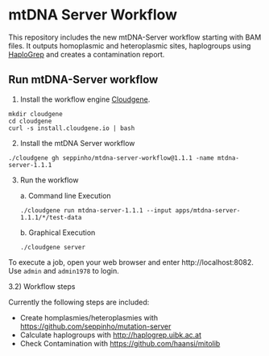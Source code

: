 # mtDNA Server Workflow
This repository includes the new mtDNA-Server workflow starting with BAM files. It outputs homoplasmic and heteroplasmic sites, haplogroups using [HaploGrep](http://haplogrep.uibk.ac.at/) and creates a contamination report. 

## Run mtDNA-Server workflow

1) Install the workflow engine [Cloudgene](https://github.com/genepi/cloudgene).

```
mkdir cloudgene
cd cloudgene
curl -s install.cloudgene.io | bash
```

2) Install the mtDNA Server workflow

```
./cloudgene gh seppinho/mtdna-server-workflow@1.1.1 -name mtdna-server-1.1.1
```
3) Run the workflow 

   a. Command line Execution
   
   ```
   ./cloudgene run mtdna-server-1.1.1 --input apps/mtdna-server-1.1.1/*/test-data
   ```

   b. Graphical Execution
   
   ```
   ./cloudgene server
   ```
To execute a job, open your web browser and enter http://localhost:8082. Use `admin` and `admin1978` to login.

3.2) Workflow steps

Currently the following steps are included:

* Create homplasmies/heteroplasmies with https://github.com/seppinho/mutation-server
* Calculate haplogroups with http://haplogrep.uibk.ac.at
* Check Contamination with https://github.com/haansi/mitolib
